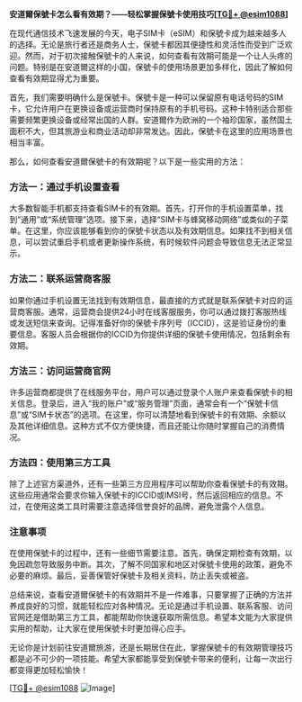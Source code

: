 **安道爾保號卡怎么看有效期？——轻松掌握保號卡使用技巧[[TG💪+ @esim1088](https://t.me/s/esim1088)]**

在现代通信技术飞速发展的今天，电子SIM卡（eSIM）和保號卡成为越来越多人的选择。无论是旅行者还是商务人士，保號卡都因其便捷性和灵活性而受到广泛欢迎。然而，对于初次接触保號卡的人来说，如何查看有效期可能是一个让人头疼的问题。特别是在安道爾这样的小国，保號卡的使用场景更加多样化，因此了解如何查看有效期显得尤为重要。

首先，我们需要明确什么是保號卡。保號卡是一种可以保留原有电话号码的SIM卡，它允许用户在更换设备或运营商时保持原有的手机号码。这种卡特别适合那些需要频繁更换设备或经常出国的人群。安道爾作为欧洲的一个袖珍国家，虽然国土面积不大，但其旅游业和商业活动却非常发达。因此，保號卡在这里的应用场景也相当丰富。

那么，如何查看安道爾保號卡的有效期呢？以下是一些实用的方法：

### 方法一：通过手机设置查看

大多数智能手机都支持查看SIM卡的有效期。首先，打开你的手机设置菜单，找到“通用”或“系统管理”选项。接下来，选择“SIM卡与蜂窝移动网络”或类似的子菜单。在这里，你应该能够看到你的保號卡状态以及有效期信息。如果找不到相关信息，可以尝试重启手机或者更新操作系统，有时候软件问题会导致信息无法正常显示。

### 方法二：联系运营商客服

如果你通过手机设置无法找到有效期信息，最直接的方式就是联系保號卡对应的运营商客服。通常，运营商会提供24小时在线客服服务，你可以通过拨打客服热线或发送短信来查询。记得准备好你的保號卡序列号（ICCID），这是验证身份的重要信息。客服人员会根据你的ICCID为你提供详细的保號卡使用情况，包括剩余有效期。

### 方法三：访问运营商官网

许多运营商都提供了在线服务平台，用户可以通过登录个人账户来查看保號卡的相关信息。登录后，进入“我的账户”或“服务管理”页面，通常会有一个“保號卡信息”或“SIM卡状态”的选项。在这里，你可以清楚地看到保號卡的有效期、余额以及其他详细信息。这种方式不仅方便快捷，而且还能让你随时掌握自己的消费情况。

### 方法四：使用第三方工具

除了上述官方渠道外，还有一些第三方应用程序可以帮助你查看保號卡的有效期。这些应用通常会要求你输入保號卡的ICCID或IMSI号，然后返回相应的信息。不过，在使用这类工具时需要注意选择信誉良好的品牌，避免泄露个人信息。

### 注意事项

在使用保號卡的过程中，还有一些细节需要注意。首先，确保定期检查有效期，以免因疏忽导致服务中断。其次，了解不同国家和地区对保號卡使用的政策，避免不必要的麻烦。最后，妥善保管好保號卡及相关资料，防止丢失或被盗。

总结来说，查看安道爾保號卡的有效期并不是一件难事，只要掌握了正确的方法并养成良好的习惯，就能轻松应对各种情况。无论是通过手机设置、联系客服、访问官网还是借助第三方工具，都能帮助你快速获取所需信息。希望本文能为大家提供实用的帮助，让大家在使用保號卡时更加得心应手。

无论你是计划前往安道爾旅游，还是长期居住在此，掌握保號卡的有效期管理技巧都是必不可少的一项技能。希望大家都能享受到保號卡带来的便利，让每一次出行都变得更加轻松愉快！

[[TG💪+ @esim1088](https://t.me/s/esim1088) ![Image](https://i.postimg.cc/4NQfJmqS/Snipaste-2025-05-13-00-14-12.png)]